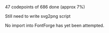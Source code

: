 47 codepoints of 686 done (approx 7%)

Still need to write svg2png script

No import into FontForge has yet been attempted.
